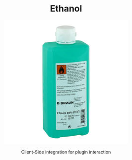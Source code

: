 <div align="center">
    <h1>Ethanol</h1>
        <img src="https://raw.githubusercontent.com/Dark-Developments/Ethanol/master/src/main/resources/assets/icon/icon.png?token=GHSAT0AAAAAACNIIU3ARDF3JHSR2QAHTZ3MZQICD7A" alt="Ethanol Logo" width="400" height="400"/>
        <p>Client-Side integration for plugin interaction</p>
</div>



